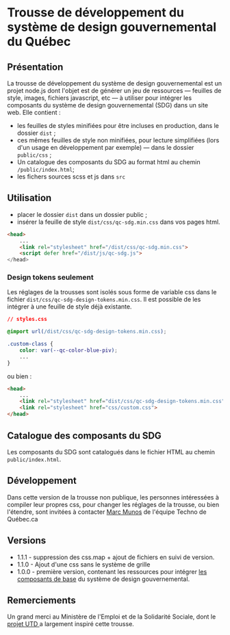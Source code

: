 # Trousse de développement du système de design gouvernemental du Québec

## Présentation

La trousse de développement du système de design gouvernemental est un projet node.js dont l'objet est de générer un jeu de ressources — feuilles de style, images, fichiers javascript, etc — à utiliser pour intégrer les composants du système de design gouvernemental (SDG) dans un site web.
Elle contient :
- les feuilles de styles minifiées pour être incluses en production, dans le dossier `dist` ;
- ces mêmes feuilles de style non minifiées, pour lecture simplifiées (lors d'un usage en développement par exemple) — dans le dossier `public/css` ;
- Un catalogue des composants du SDG  au format html au chemin `/public/index.html`; 
- les fichers sources scss et js dans `src`

## Utilisation
- placer le dossier `dist`  dans un dossier public ;
- insérer la feuille de style `dist/css/qc-sdg.min.css`  dans vos pages html.
```html
<head>
    ...
    <link rel="stylesheet" href="/dist/css/qc-sdg.min.css">
    <script defer href="/dist/js/qc-sdg.js">
</head>
```
### Design tokens seulement

Les réglages de la trousses sont isolés sous forme de variable css dans le fichier `dist/css/qc-sdg-design-tokens.min.css`. Il est possible de les intégrer à une feuille de style déjà existante.

```css
// styles.css

@import url(/dist/css/qc-sdg-design-tokens.min.css);

.custom-class {
    color: var(--qc-color-blue-piv);
    ...
}

```

ou bien :

```html
<head>
    ...
    <link rel="stylesheet" href="dist/css/qc-sdg-design-tokens.min.css">
    <link rel="stylesheet" href="css/custom.css">
</head>
```

## Catalogue des composants du SDG
Les composants du SDG sont catalogués dans le fichier HTML au chemin `public/index.html`.  


## Développement

Dans cette version de la trousse non publique, les personnes intéressées à compiler leur propres css, pour changer les réglages de la trousse, ou bien l'étendre, sont invitées à contacter [Marc Munos](mailto:marc.munos@mce.gouv.qc.ca) de l'équipe Techno de Québec.ca 

## Versions

- 1.1.1 - suppression des css.map + ajout de fichiers en suivi de version.
- 1.1.0 - Ajout d'une css sans le système de grille
- 1.0.0 - première version, contenant les ressources pour intégrer [les composants de base](https://design.quebec.ca/bases/citations) du système de design gouvernemental.</li>
 

## Remerciements

Un grand merci au Ministère de l'Emploi et de la Solidarité Sociale, dont le [projet UTD ](https://github.com/MTESSDev/utd-webcomponents/releases)a largement inspiré cette trousse. 
